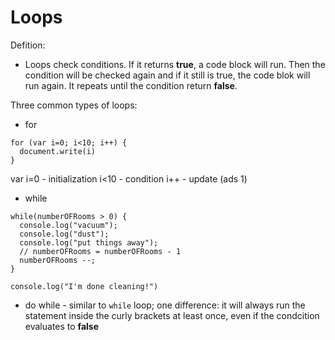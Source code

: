 # Loops

Defition: 
- Loops check conditions. If it returns **true**, a code block will run. Then the condition will be checked again and if it still is true, the code blok will run again. It repeats until the condition return **false**. 

Three common types of loops:
- for

```
for (var i=0; i<10; i++) {
  document.write(i)
}
```
var i=0 - initialization
i<10 - condition
i++ - update (ads 1) 

- while 

```
while(numberOFRooms > 0) {
  console.log("vacuum");
  console.log("dust");
  console.log("put things away");
  // numberOFRooms = numberOFRooms - 1
  numberOFRooms --;
}

console.log("I'm done cleaning!")
```

- do while  - similar to `while` loop; one difference: it will always run the statement inside the curly brackets at least once, even if the condcition evaluates to **false**